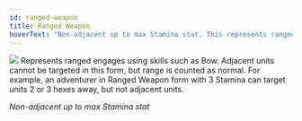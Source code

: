 ```yaml
---
id: ranged-weapon
title: Ranged Weapon
hoverText: "Non-adjacent up to max Stamina stat. This represents ranged engages using skills such as Bow. Adjacent units cannot be targeted in this form, but range is counted as normal."
---
```


<img src="/icons/ranged-weapon.svg" />
Represents ranged engages using skills such as Bow. Adjacent units cannot be targeted in this form, but range is counted as normal. 
For example, an adventurer in Ranged Weapon form with 3 Stamina can target units 2 or 3 hexes away, but not adjacent units.

*Non-adjacent up to max Stamina stat*